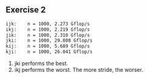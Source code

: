 

## Exercise 2

```txt
ijk:    n = 1000, 2.273 Gflop/s
ikj:    n = 1000, 2.219 Gflop/s
jik:    n = 1000, 2.310 Gflop/s
jki:    n = 1000, 29.808 Gflop/s
kij:    n = 1000, 5.689 Gflop/s
kji:    n = 1000, 26.041 Gflop/s
```

1. jki performs the best.
2. ikj performs the worst.
The more stride, the worser.